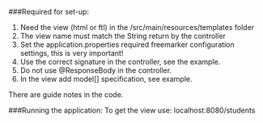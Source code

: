 ###Required for set-up:
1) Need the view (html or ftl) in the /src/main/resources/templates folder
2) The view name must match the String return by the controller
3) Set the application.properties required freemarker configuration settings, this is very important!
4) Use the correct signature in the controller, see the example.
6) Do not use @ResponseBody in the controller.
5) In the view add model[] specification, see example.

There are guide notes in the code.

###Running the application:
To get the view use: localhost:8080/students